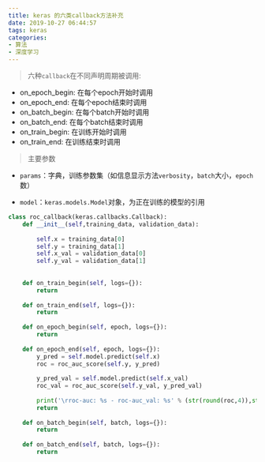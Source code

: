 ```yaml
---
title: keras 的六类callback方法补充
date: 2019-10-27 06:44:57
tags: keras
categories: 
- 算法
- 深度学习
---
```


> 六种`callback`在不同声明周期被调用:
- on_epoch_begin: 在每个epoch开始时调用
- on_epoch_end: 在每个epoch结束时调用
- on_batch_begin: 在每个batch开始时调用
- on_batch_end: 在每个batch结束时调用
- on_train_begin: 在训练开始时调用
- on_train_end: 在训练结束时调用
<!--more-->
>主要参数

- `params`：字典，训练参数集（如信息显示方法`verbosity`，`batch`大小，`epoch`数）

- `model`：`keras.models.Model`对象，为正在训练的模型的引用


```python
class roc_callback(keras.callbacks.Callback):
    def __init__(self,training_data, validation_data):
        
        self.x = training_data[0]
        self.y = training_data[1]
        self.x_val = validation_data[0]
        self.y_val = validation_data[1]
        
    
    def on_train_begin(self, logs={}):
        return
 
    def on_train_end(self, logs={}):
        return
 
    def on_epoch_begin(self, epoch, logs={}):
        return
 
    def on_epoch_end(self, epoch, logs={}):        
        y_pred = self.model.predict(self.x)
        roc = roc_auc_score(self.y, y_pred)      
        
        y_pred_val = self.model.predict(self.x_val)
        roc_val = roc_auc_score(self.y_val, y_pred_val)      
        
        print('\rroc-auc: %s - roc-auc_val: %s' % (str(round(roc,4)),str(round(roc_val,4))),end=100*' '+'\n')
        return
 
    def on_batch_begin(self, batch, logs={}):
        return
 
    def on_batch_end(self, batch, logs={}):
        return  

```